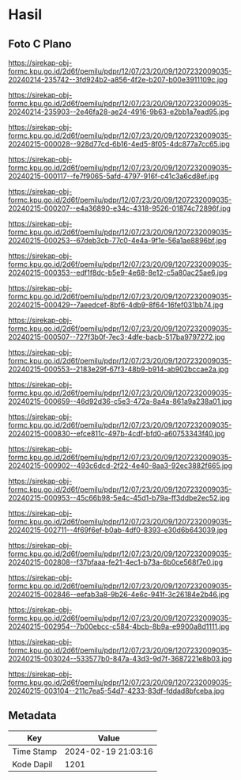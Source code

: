 # Hasil

## Foto C Plano

https://sirekap-obj-formc.kpu.go.id/2d6f/pemilu/pdpr/12/07/23/20/09/1207232009035-20240214-235742--3fd924b2-a856-4f2e-b207-b00e3911109c.jpg

https://sirekap-obj-formc.kpu.go.id/2d6f/pemilu/pdpr/12/07/23/20/09/1207232009035-20240214-235903--2e46fa28-ae24-4916-9b63-e2bb1a7ead95.jpg

https://sirekap-obj-formc.kpu.go.id/2d6f/pemilu/pdpr/12/07/23/20/09/1207232009035-20240215-000028--928d77cd-6b16-4ed5-8f05-4dc877a7cc65.jpg

https://sirekap-obj-formc.kpu.go.id/2d6f/pemilu/pdpr/12/07/23/20/09/1207232009035-20240215-000117--fe7f9065-5afd-4797-916f-c41c3a6cd8ef.jpg

https://sirekap-obj-formc.kpu.go.id/2d6f/pemilu/pdpr/12/07/23/20/09/1207232009035-20240215-000207--e4a36890-e34c-4318-9526-01874c72896f.jpg

https://sirekap-obj-formc.kpu.go.id/2d6f/pemilu/pdpr/12/07/23/20/09/1207232009035-20240215-000253--67deb3cb-77c0-4e4a-9f1e-56a1ae8896bf.jpg

https://sirekap-obj-formc.kpu.go.id/2d6f/pemilu/pdpr/12/07/23/20/09/1207232009035-20240215-000353--edf1f8dc-b5e9-4e68-8e12-c5a80ac25ae6.jpg

https://sirekap-obj-formc.kpu.go.id/2d6f/pemilu/pdpr/12/07/23/20/09/1207232009035-20240215-000429--7aeedcef-8bf6-4db9-8f64-16fef031bb74.jpg

https://sirekap-obj-formc.kpu.go.id/2d6f/pemilu/pdpr/12/07/23/20/09/1207232009035-20240215-000507--727f3b0f-7ec3-4dfe-bacb-517ba9797272.jpg

https://sirekap-obj-formc.kpu.go.id/2d6f/pemilu/pdpr/12/07/23/20/09/1207232009035-20240215-000553--2183e29f-67f3-48b9-b914-ab902bccae2a.jpg

https://sirekap-obj-formc.kpu.go.id/2d6f/pemilu/pdpr/12/07/23/20/09/1207232009035-20240215-000659--46d92d36-c5e3-472a-8a4a-861a9a238a01.jpg

https://sirekap-obj-formc.kpu.go.id/2d6f/pemilu/pdpr/12/07/23/20/09/1207232009035-20240215-000830--efce811c-497b-4cdf-bfd0-a60753343f40.jpg

https://sirekap-obj-formc.kpu.go.id/2d6f/pemilu/pdpr/12/07/23/20/09/1207232009035-20240215-000902--493c6dcd-2f22-4e40-8aa3-92ec3882f665.jpg

https://sirekap-obj-formc.kpu.go.id/2d6f/pemilu/pdpr/12/07/23/20/09/1207232009035-20240215-000953--45c66b98-5e4c-45d1-b79a-ff3ddbe2ec52.jpg

https://sirekap-obj-formc.kpu.go.id/2d6f/pemilu/pdpr/12/07/23/20/09/1207232009035-20240215-002711--4f69f6ef-b0ab-4df0-8393-e30d6b643039.jpg

https://sirekap-obj-formc.kpu.go.id/2d6f/pemilu/pdpr/12/07/23/20/09/1207232009035-20240215-002808--f37bfaaa-fe21-4ec1-b73a-6b0ce568f7e0.jpg

https://sirekap-obj-formc.kpu.go.id/2d6f/pemilu/pdpr/12/07/23/20/09/1207232009035-20240215-002846--eefab3a8-9b26-4e6c-941f-3c26184e2b46.jpg

https://sirekap-obj-formc.kpu.go.id/2d6f/pemilu/pdpr/12/07/23/20/09/1207232009035-20240215-002954--7b00ebcc-c584-4bcb-8b9a-e9900a8d1111.jpg

https://sirekap-obj-formc.kpu.go.id/2d6f/pemilu/pdpr/12/07/23/20/09/1207232009035-20240215-003024--533577b0-847a-43d3-9d7f-3687221e8b03.jpg

https://sirekap-obj-formc.kpu.go.id/2d6f/pemilu/pdpr/12/07/23/20/09/1207232009035-20240215-003104--211c7ea5-54d7-4233-83df-fddad8bfceba.jpg


## Metadata

| Key        | Value               |
| ---------- | ------------------- |
| Time Stamp | 2024-02-19 21:03:16 |
| Kode Dapil | 1201                |



